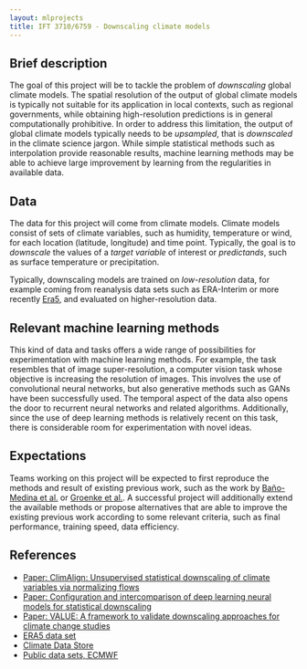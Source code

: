 ```yaml
---
layout: mlprojects
title: IFT 3710/6759 - Downscaling climate models
---
```


## Brief description

The goal of this project will be to tackle the problem of _downscaling_ global climate models. The spatial resolution of the output of global climate models is typically not suitable for its application in local contexts, such as regional governments, while obtaining high-resolution predictions is in general computationally prohibitive. In order to address this limitation, the output of global climate models typically needs to be _upsampled_, that is _downscaled_ in the climate science jargon. While simple statistical methods such as interpolation provide reasonable results, machine learning methods may be able to achieve large improvement by learning from the regularities in available data. 

## Data

The data for this project will come from climate models. Climate models consist of sets of climate variables, such as humidity, temperature or wind, for each location (latitude, longitude) and time point. Typically, the goal is to _downscale_ the values of a _target variable_ of interest or _predictands_, such as surface temperature or precipitation. 

Typically, downscaling models are trained on _low-resolution_ data, for example coming from reanalysis data sets such as ERA-Interim or more recently [Era5](https://www.ecmwf.int/en/forecasts/datasets/reanalysis-datasets/era5), and evaluated on higher-resolution data.

## Relevant machine learning methods

This kind of data and tasks offers a wide range of possibilities for experimentation with machine learning methods. For example, the task resembles that of image super-resolution, a computer vision task whose objective is increasing the resolution of images. This involves the use of convolutional neural networks, but also generative methods such as GANs have been successfully used. The temporal aspect of the data also opens the door to recurrent neural networks and related algorithms. Additionally, since the use of deep learning methods is relatively recent on this task, there is considerable room for experimentation with novel ideas.

## Expectations

Teams working on this project will be expected to first reproduce the methods and result of existing previous work, such as the work by [Baño-Medina et al.](https://gmd.copernicus.org/articles/13/2109/2020/) or [Groenke et al.](https://arxiv.org/abs/2008.04679). A successful project will additionally extend the available methods or propose alternatives that are able to improve the existing previous work according to some relevant criteria, such as final performance, training speed, data efficiency.

## References

* [Paper: ClimAlign: Unsupervised statistical downscaling of climate variables via normalizing flows](https://arxiv.org/abs/2008.04679)
* [Paper: Configuration and intercomparison of deep learning neural models for statistical downscaling](https://gmd.copernicus.org/articles/13/2109/2020/) 
* [Paper: VALUE: A framework to validate downscaling approaches for climate change studies](https://agupubs.onlinelibrary.wiley.com/doi/full/10.1002/2014EF000259)
* [ERA5 data set](https://www.ecmwf.int/en/forecasts/datasets/reanalysis-datasets/era5)
* [Climate Data Store](https://cds.climate.copernicus.eu/#!/home)
* [Public data sets, ECMWF](https://apps.ecmwf.int/datasets/)

